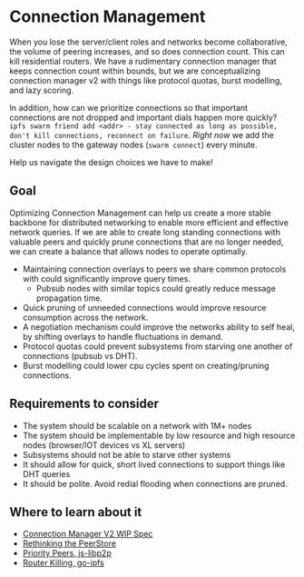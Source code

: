 # Connection Management

When you lose the server/client roles and networks become collaborative, the volume of peering increases, and so does connection count. This can kill residential routers. We have a rudimentary connection manager that keeps connection count within bounds, but we are conceptualizing connection manager v2 with things like protocol quotas, burst modelling, and lazy scoring.

In addition, how can we prioritize connections so that important connections are not dropped and important dials happen more quickly? `ipfs swarm friend add <addr> - stay connected as long as possible, don't kill connections, reconnect on failure`. _Right now_ we add the cluster nodes to the gateway nodes (`swarm connect`) every minute.

Help us navigate the design choices we have to make!

## Goal

Optimizing Connection Management can help us create a more stable backbone for distributed networking to enable more efficient and effective network queries. If we are able to create long standing connections with valuable peers and quickly prune connections that are no longer needed, we can create a balance that allows nodes to operate optimally.

- Maintaining connection overlays to peers we share common protocols with could significantly improve query times.
  - Pubsub nodes with similar topics could greatly reduce message propagation time.
- Quick pruning of unneeded connections would improve resource consumption across the network.
- A negotiation mechanism could improve the networks ability to self heal, by shifting overlays to handle fluctuations in demand.
- Protocol quotas could prevent subsystems from starving one another of connections (pubsub vs DHT).
- Burst modelling could lower cpu cycles spent on creating/pruning connections.

## Requirements to consider

- The system should be scalable on a network with 1M+ nodes
- The system should be implementable by low resource and high resource nodes (browser/IOT devices vs XL servers)
- Subsystems should not be able to starve other systems
- It should allow for quick, short lived connections to support things like DHT queries
- It should be polite. Avoid redial flooding when connections are pruned.

## Where to learn about it

- [Connection Manager V2 WIP Spec](https://github.com/libp2p/specs/pull/161)
- [Rethinking the PeerStore](https://github.com/libp2p/specs/issues/164)
- [Priority Peers, js-libp2p](https://github.com/libp2p/js-libp2p/issues/369)
- [Router Killing, go-ipfs](https://github.com/ipfs/go-ipfs/issues/3320)
